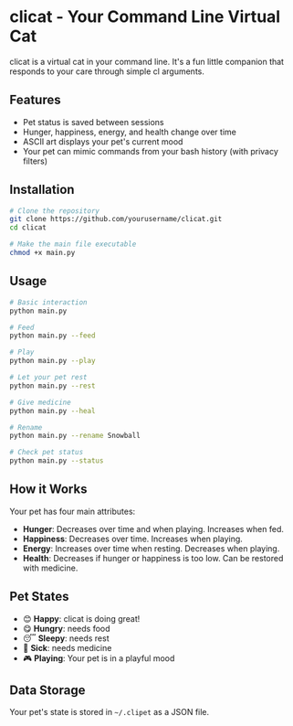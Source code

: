 # clicat - Your Command Line Virtual Cat
clicat is a virtual cat in your command line. It's a fun little companion that responds to your care through simple cl arguments.

## Features

- Pet status is saved between sessions
- Hunger, happiness, energy, and health change over time
- ASCII art displays your pet's current mood
- Your pet can mimic commands from your bash history (with privacy filters)

## Installation

```bash
# Clone the repository
git clone https://github.com/yourusername/clicat.git
cd clicat

# Make the main file executable
chmod +x main.py
```

## Usage

```bash
# Basic interaction
python main.py

# Feed
python main.py --feed

# Play
python main.py --play

# Let your pet rest
python main.py --rest

# Give medicine
python main.py --heal

# Rename
python main.py --rename Snowball

# Check pet status
python main.py --status
```

## How it Works

Your pet has four main attributes:

- **Hunger**: Decreases over time and when playing. Increases when fed.
- **Happiness**: Decreases over time. Increases when playing.
- **Energy**: Increases over time when resting. Decreases when playing.
- **Health**: Decreases if hunger or happiness is too low. Can be restored with medicine.

## Pet States

- 😊 **Happy**: clicat is doing great!
- 😋 **Hungry**: needs food
- 😴 **Sleepy**: needs rest
- 🤒 **Sick**: needs medicine
- 🎮 **Playing**: Your pet is in a playful mood

## Data Storage

Your pet's state is stored in `~/.clipet` as a JSON file.

